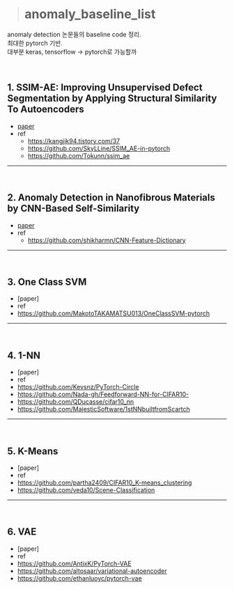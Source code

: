 > # anomaly_baseline_list

anomaly detection 논문들의 baseline code 정리.<br>
최대한 pytorch 기반.<br>
대부분 keras, tensorflow -> pytorch로 가능할까<br>

<br>

## 1. SSIM-AE: Improving Unsupervised Defect Segmentation by Applying Structural Similarity To Autoencoders
- [paper](https://arxiv.org/pdf/1807.02011.pdf)
- ref
  - https://kangjik94.tistory.com/37
  - https://github.com/SkyLLine/SSIM_AE-in-pytorch
  - https://github.com/Tokunn/ssim_ae

---

<br>

## 2. Anomaly Detection in Nanofibrous Materials by CNN-Based Self-Similarity
- [paper](https://www.ncbi.nlm.nih.gov/pmc/articles/PMC5795842/pdf/sensors-18-00209.pdf)
- ref
  - https://github.com/shikharmn/CNN-Feature-Dictionary

---

<br>

## 3. One Class SVM
 - [paper]
 - ref
  - https://github.com/MakotoTAKAMATSU013/OneClassSVM-pytorch

---

<br>

## 4. 1-NN
 - [paper]
 - ref
  - https://github.com/Kevsnz/PyTorch-Circle
  - https://github.com/Nada-gh/Feedforward-NN-for-CIFAR10-
  - https://github.com/QDucasse/cifar10_nn
  - https://github.com/MajesticSoftware/1stNNbuiltfromScartch

---

<br>

## 5. K-Means
 - [paper]
 - ref
  - https://github.com/partha2409/CIFAR10_K-means_clustering
  - https://github.com/veda10/Scene-Classification
  
---

<br>

## 6. VAE
 - [paper]
 - ref
  - https://github.com/AntixK/PyTorch-VAE
  - https://github.com/altosaar/variational-autoencoder
  - https://github.com/ethanluoyc/pytorch-vae
